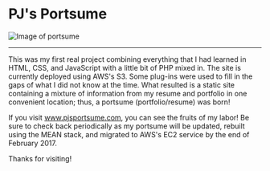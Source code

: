 # PJ's Portsume
![Image of portsume](https://image.ibb.co/mU7qdv/Screen_Shot_2017_02_07_at_9_02_40_PM.png)

---
This was my first real project combining everything that I had learned in HTML, CSS, and JavaScript with a little bit of PHP mixed in.  The site is currently deployed using AWS's S3.  Some plug-ins were used to fill in the gaps of what I did not know at the time.  What resulted is a static site containing a mixture of information from my resume and portfolio in one convenient location; thus, a portsume (portfolio/resume) was born!

If you visit www.pjsportsume.com, you can see the fruits of my labor!  Be sure to check back periodically as my portsume will be updated, rebuilt using the MEAN stack, and migrated to AWS's EC2 service by the end of February 2017.

Thanks for visiting!
